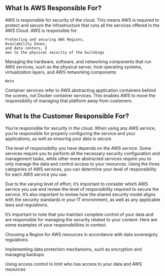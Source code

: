 ## What Is AWS Responsible For?
AWS is responsible for security of the cloud. This means AWS is required to protect and secure the 
infrastructure that runs all the services offered in the AWS Cloud. AWS is responsible for:

	Protecting and securing AWS Regions, 
	Availability Zones, 
	and data centers, d
	own to the physical security of the buildings

Managing the hardware, software, and networking components that run AWS services, such as the physical server, 
host operating systems, virtualization layers, and AWS networking components






`Note`

Container services refer to AWS abstracting application containers behind the scenes, not Docker container services. This enables AWS to move the responsibility of managing that platform away from customers.


## What Is the Customer Responsible For?
You’re responsible for security in the cloud. When using any AWS service, you’re responsible for properly configuring the service and your applications, as well as ensuring your data is secure.

The level of responsibility you have depends on the AWS service. Some services require you to perform all the necessary security configuration and management tasks, while other more abstracted services require you to only manage the data and control access to your resources. Using the three categories of AWS services, you can determine your level of responsibility for each AWS service you use. 



Due to the varying level of effort, it’s important to consider which AWS service you use and review the level of responsibility required to secure the service. It’s also important to review how the shared security model aligns with the security standards in your IT environment, as well as any applicable laws and regulations.
 
It’s important to note that you maintain complete control of your data and are responsible for managing the security related to your content. Here are some examples of your responsibilities in context.

Choosing a Region for AWS resources in accordance with data sovereignty regulations

Implementing data protection mechanisms, such as encryption and managing backups

Using access control to limit who has access to your data and AWS resources

